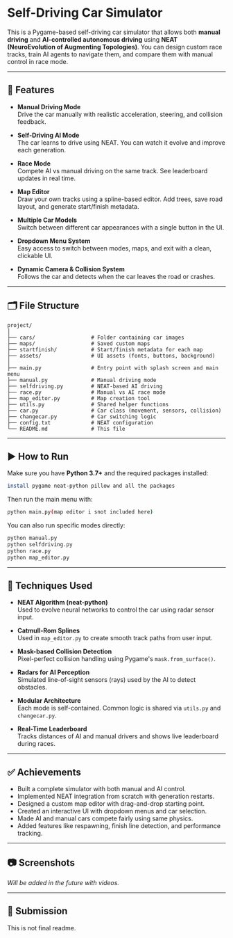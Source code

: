 # Self-Driving Car Simulator

This is a Pygame-based self-driving car simulator that allows both **manual driving** and **AI-controlled autonomous driving** using **NEAT (NeuroEvolution of Augmenting Topologies)**. You can design custom race tracks, train AI agents to navigate them, and compare them with manual control in race mode.

---

## 🚗 Features

- **Manual Driving Mode**  
  Drive the car manually with realistic acceleration, steering, and collision feedback.

- **Self-Driving AI Mode**  
  The car learns to drive using NEAT. You can watch it evolve and improve each generation.

- **Race Mode**  
  Compete AI vs manual driving on the same track. See leaderboard updates in real time.

- **Map Editor**  
  Draw your own tracks using a spline-based editor. Add trees, save road layout, and generate start/finish metadata.

- **Multiple Car Models**  
  Switch between different car appearances with a single button in the UI.

- **Dropdown Menu System**  
  Easy access to switch between modes, maps, and exit with a clean, clickable UI.

- **Dynamic Camera & Collision System**  
  Follows the car and detects when the car leaves the road or crashes.

---

## 🗂️ File Structure

```
project/
│
├── cars/                  # Folder containing car images
├── maps/                  # Saved custom maps
├── startfinish/           # Start/finish metadata for each map
├── assets/                # UI assets (fonts, buttons, background)
│
├── main.py                # Entry point with splash screen and main menu
├── manual.py              # Manual driving mode
├── selfdriving.py         # NEAT-based AI driving
├── race.py                # Manual vs AI race mode
├── map_editor.py          # Map creation tool
├── utils.py               # Shared helper functions
├── car.py                 # Car class (movement, sensors, collision)
├── changecar.py           # Car switching logic
├── config.txt             # NEAT configuration
└── README.md              # This file
```

---

## ▶️ How to Run

Make sure you have **Python 3.7+** and the required packages installed:

```bash
install pygame neat-python pillow and all the packages
```

Then run the main menu with:

```bash
python main.py(map editor i snot included here)
```

You can also run specific modes directly:

```bash
python manual.py
python selfdriving.py
python race.py
python map_editor.py
```

---

## 🧠 Techniques Used

- **NEAT Algorithm (neat-python)**  
  Used to evolve neural networks to control the car using radar sensor input.

- **Catmull-Rom Splines**  
  Used in `map_editor.py` to create smooth track paths from user input.

- **Mask-based Collision Detection**  
  Pixel-perfect collision handling using Pygame's `mask.from_surface()`.

- **Radars for AI Perception**  
  Simulated line-of-sight sensors (rays) used by the AI to detect obstacles.

- **Modular Architecture**  
  Each mode is self-contained. Common logic is shared via `utils.py` and `changecar.py`.

- **Real-Time Leaderboard**  
  Tracks distances of AI and manual drivers and shows live leaderboard during races.

---

## ✅ Achievements

- Built a complete simulator with both manual and AI control.
- Implemented NEAT integration from scratch with generation restarts.
- Designed a custom map editor with drag-and-drop starting point.
- Created an interactive UI with dropdown menus and car selection.
- Made AI and manual cars compete fairly using same physics.
- Added features like respawning, finish line detection, and performance tracking.

---

## 📷 Screenshots 

_Will be added in the future with videos._

---

## 📩 Submission

This is not final readme.